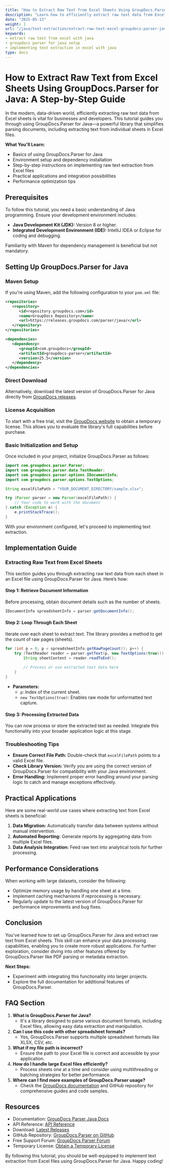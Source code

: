 ```yaml
---
title: "How to Extract Raw Text from Excel Sheets Using GroupDocs.Parser for Java&#58; A Step-by-Step Guide"
description: "Learn how to efficiently extract raw text data from Excel sheets using GroupDocs.Parser for Java. This step-by-step guide covers setup, implementation, and optimization."
date: "2025-05-13"
weight: 1
url: "/java/text-extraction/extract-raw-text-excel-groupdocs-parser-java/"
keywords:
- extract raw text from excel with java
- groupdocs parser for java setup
- implementing text extraction in excel with java
type: docs
---
```

# How to Extract Raw Text from Excel Sheets Using GroupDocs.Parser for Java: A Step-by-Step Guide

In the modern, data-driven world, efficiently extracting raw text data from Excel sheets is vital for businesses and developers. This tutorial guides you through using GroupDocs.Parser for Java—a powerful library that simplifies parsing documents, including extracting text from individual sheets in Excel files.

**What You'll Learn:**
- Basics of using GroupDocs.Parser for Java
- Environment setup and dependency installation
- Step-by-step instructions on implementing raw text extraction from Excel files
- Practical applications and integration possibilities
- Performance optimization tips

## Prerequisites

To follow this tutorial, you need a basic understanding of Java programming. Ensure your development environment includes:

- **Java Development Kit (JDK):** Version 8 or higher.
- **Integrated Development Environment (IDE):** IntelliJ IDEA or Eclipse for coding and debugging.

Familiarity with Maven for dependency management is beneficial but not mandatory.

## Setting Up GroupDocs.Parser for Java

### Maven Setup

If you're using Maven, add the following configuration to your `pom.xml` file:

```xml
<repositories>
   <repository>
      <id>repository.groupdocs.com</id>
      <name>GroupDocs Repository</name>
      <url>https://releases.groupdocs.com/parser/java/</url>
   </repository>
</repositories>

<dependencies>
   <dependency>
      <groupId>com.groupdocs</groupId>
      <artifactId>groupdocs-parser</artifactId>
      <version>25.5</version>
   </dependency>
</dependencies>
```

### Direct Download

Alternatively, download the latest version of GroupDocs.Parser for Java directly from [GroupDocs releases](https://releases.groupdocs.com/parser/java/).

### License Acquisition

To start with a free trial, visit the [GroupDocs website](https://purchase.groupdocs.com/temporary-license/) to obtain a temporary license. This allows you to evaluate the library's full capabilities before purchase.

### Basic Initialization and Setup

Once included in your project, initialize GroupDocs.Parser as follows:

```java
import com.groupdocs.parser.Parser;
import com.groupdocs.parser.data.TextReader;
import com.groupdocs.parser.options.IDocumentInfo;
import com.groupdocs.parser.options.TextOptions;

String excelFilePath = "YOUR_DOCUMENT_DIRECTORY/sample.xlsx";

try (Parser parser = new Parser(excelFilePath)) {
    // Your code to work with the document
} catch (Exception e) {
    e.printStackTrace();
}
```

With your environment configured, let's proceed to implementing text extraction.

## Implementation Guide

### Extracting Raw Text from Excel Sheets

This section guides you through extracting raw text data from each sheet in an Excel file using GroupDocs.Parser for Java. Here’s how:

#### Step 1: Retrieve Document Information

Before processing, obtain document details such as the number of sheets.

```java
IDocumentInfo spreadsheetInfo = parser.getDocumentInfo();
```

#### Step 2: Loop Through Each Sheet

Iterate over each sheet to extract text. The library provides a method to get the count of raw pages (sheets).

```java
for (int p = 0; p < spreadsheetInfo.getRawPageCount(); p++) {
    try (TextReader reader = parser.getText(p, new TextOptions(true))) {
        String sheetContent = reader.readToEnd();
        
        // Process or use extracted text data here
    }
}
```

- **Parameters:**
  - `p`: Index of the current sheet.
  - `new TextOptions(true)`: Enables raw mode for unformatted text capture.

#### Step 3: Processing Extracted Data

You can now process or store the extracted text as needed. Integrate this functionality into your broader application logic at this stage.

### Troubleshooting Tips

- **Ensure Correct File Path:** Double-check that `excelFilePath` points to a valid Excel file.
- **Check Library Version:** Verify you are using the correct version of GroupDocs.Parser for compatibility with your Java environment.
- **Error Handling:** Implement proper error handling around your parsing logic to catch and manage exceptions effectively.

## Practical Applications

Here are some real-world use cases where extracting text from Excel sheets is beneficial:
1. **Data Migration:** Automatically transfer data between systems without manual intervention.
2. **Automated Reporting:** Generate reports by aggregating data from multiple Excel files.
3. **Data Analysis Integration:** Feed raw text into analytical tools for further processing.

## Performance Considerations

When working with large datasets, consider the following:
- Optimize memory usage by handling one sheet at a time.
- Implement caching mechanisms if reprocessing is necessary.
- Regularly update to the latest version of GroupDocs.Parser for performance improvements and bug fixes.

## Conclusion

You've learned how to set up GroupDocs.Parser for Java and extract raw text from Excel sheets. This skill can enhance your data processing capabilities, enabling you to create more robust applications. For further exploration, consider diving into other features offered by GroupDocs.Parser like PDF parsing or metadata extraction.

**Next Steps:**
- Experiment with integrating this functionality into larger projects.
- Explore the full documentation for additional features of GroupDocs.Parser.

## FAQ Section

1. **What is GroupDocs.Parser for Java?**
   - It's a library designed to parse various document formats, including Excel files, allowing easy data extraction and manipulation.
2. **Can I use this code with other spreadsheet formats?**
   - Yes, GroupDocs.Parser supports multiple spreadsheet formats like XLSX, CSV, etc.
3. **What if my file path is incorrect?**
   - Ensure the path to your Excel file is correct and accessible by your application.
4. **How do I handle large Excel files efficiently?**
   - Process sheets one at a time and consider using multithreading or batching strategies for better performance.
5. **Where can I find more examples of GroupDocs.Parser usage?**
   - Check the [GroupDocs documentation](https://docs.groupdocs.com/parser/java/) and GitHub repository for comprehensive guides and code samples.

## Resources
- Documentation: [GroupDocs Parser Java Docs](https://docs.groupdocs.com/parser/java/)
- API Reference: [API Reference](https://reference.groupdocs.com/parser/java)
- Download: [Latest Releases](https://releases.groupdocs.com/parser/java/)
- GitHub Repository: [GroupDocs.Parser on GitHub](https://github.com/groupdocs-parser/GroupDocs.Parser-for-Java)
- Free Support Forum: [GroupDocs Parser Forum](https://forum.groupdocs.com/c/parser)
- Temporary License: [Obtain a Temporary License](https://purchase.groupdocs.com/temporary-license/) 

By following this tutorial, you should be well-equipped to implement text extraction from Excel files using GroupDocs.Parser for Java. Happy coding!

